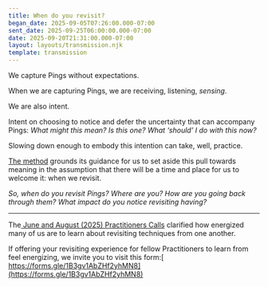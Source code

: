 ```yaml
---
title: When do you revisit?
began_date: 2025-09-05T07:26:00.000-07:00
sent_date: 2025-09-25T06:00:00.000-07:00
date: 2025-09-20T21:31:00.000-07:00
layout: layouts/transmission.njk
template: transmission
---
```

We capture Pings without expectations. 

When we are capturing Pings, we are receiving, listening, *sensing*.

We are also intent. 

Intent on choosing to notice and defer the uncertainty that can accompany Pings: *What might this mean? Is this one? What ‘should’ I do with this now?*

Slowing down enough to embody this intention can take, well, practice. 

[The method](https://pingpractice.org/method/) grounds its guidance for us to set aside this pull towards meaning in the assumption that there will be a time and place for us to welcome it: when we revisit.

*So, when do you revisit Pings? Where are you? How are you going back through them? What impact do you notice revisiting having?*

- - -

The[ June and August (2025) Practitioners Calls](https://docs.google.com/forms/d/e/1FAIpQLSeVAXbCplH75NaRmaFCYJ8chI9GSPc2MKe3VQttUVBomDETTg/viewform?usp=sharing&ouid=115658284533241088477) clarified how energized many of us are to learn about revisiting techniques from one another. 

If offering your revisiting experience for fellow Practitioners to learn from feel energizing, we invite you to visit this form:[ https://forms.gle/1B3gv1AbZHf2yhMN8](https://forms.gle/1B3gv1AbZHf2yhMN8)
